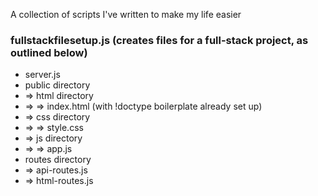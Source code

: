 A collection of scripts I've written to make my life easier

### fullstackfilesetup.js (creates files for a full-stack project, as outlined below)
* server.js
* public directory
* => html directory
* => => index.html (with !doctype boilerplate already set up)
* => css directory
* => => style.css
* => js directory
* => => app.js
* routes directory
* => api-routes.js
* => html-routes.js
